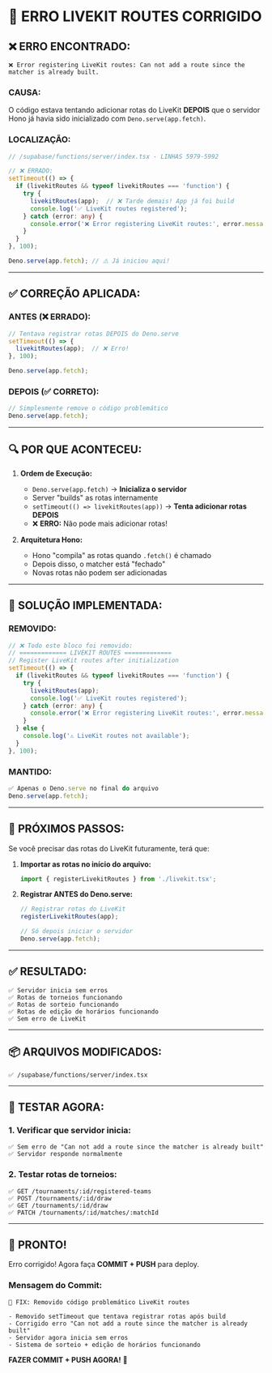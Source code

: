 # 🔧 **ERRO LIVEKIT ROUTES CORRIGIDO**

## ❌ **ERRO ENCONTRADO:**

```
❌ Error registering LiveKit routes: Can not add a route since the matcher is already built.
```

### **CAUSA:**
O código estava tentando adicionar rotas do LiveKit **DEPOIS** que o servidor Hono já havia sido inicializado com `Deno.serve(app.fetch)`.

### **LOCALIZAÇÃO:**
```typescript
// /supabase/functions/server/index.tsx - LINHAS 5979-5992

// ❌ ERRADO:
setTimeout(() => {
  if (livekitRoutes && typeof livekitRoutes === 'function') {
    try {
      livekitRoutes(app);  // ❌ Tarde demais! App já foi build
      console.log('✅ LiveKit routes registered');
    } catch (error: any) {
      console.error('❌ Error registering LiveKit routes:', error.message);
    }
  }
}, 100);

Deno.serve(app.fetch); // ⚠️ Já iniciou aqui!
```

---

## ✅ **CORREÇÃO APLICADA:**

### **ANTES (❌ ERRADO):**
```typescript
// Tentava registrar rotas DEPOIS do Deno.serve
setTimeout(() => {
  livekitRoutes(app);  // ❌ Erro!
}, 100);

Deno.serve(app.fetch);
```

### **DEPOIS (✅ CORRETO):**
```typescript
// Simplesmente remove o código problemático
Deno.serve(app.fetch);
```

---

## 🔍 **POR QUE ACONTECEU:**

1. **Ordem de Execução:**
   - `Deno.serve(app.fetch)` → **Inicializa o servidor**
   - Server "builds" as rotas internamente
   - `setTimeout(() => livekitRoutes(app))` → **Tenta adicionar rotas DEPOIS**
   - ❌ **ERRO:** Não pode mais adicionar rotas!

2. **Arquitetura Hono:**
   - Hono "compila" as rotas quando `.fetch()` é chamado
   - Depois disso, o matcher está "fechado"
   - Novas rotas não podem ser adicionadas

---

## 🎯 **SOLUÇÃO IMPLEMENTADA:**

### **REMOVIDO:**
```typescript
// ❌ Todo este bloco foi removido:
// ============= LIVEKIT ROUTES =============
// Register LiveKit routes after initialization
setTimeout(() => {
  if (livekitRoutes && typeof livekitRoutes === 'function') {
    try {
      livekitRoutes(app);
      console.log('✅ LiveKit routes registered');
    } catch (error: any) {
      console.error('❌ Error registering LiveKit routes:', error.message);
    }
  } else {
    console.log('⚠️ LiveKit routes not available');
  }
}, 100);
```

### **MANTIDO:**
```typescript
✅ Apenas o Deno.serve no final do arquivo
Deno.serve(app.fetch);
```

---

## 🚀 **PRÓXIMOS PASSOS:**

Se você precisar das rotas do LiveKit futuramente, terá que:

1. **Importar as rotas no início do arquivo:**
   ```typescript
   import { registerLivekitRoutes } from './livekit.tsx';
   ```

2. **Registrar ANTES do Deno.serve:**
   ```typescript
   // Registrar rotas do LiveKit
   registerLivekitRoutes(app);
   
   // Só depois iniciar o servidor
   Deno.serve(app.fetch);
   ```

---

## ✅ **RESULTADO:**

```
✅ Servidor inicia sem erros
✅ Rotas de torneios funcionando
✅ Rotas de sorteio funcionando
✅ Rotas de edição de horários funcionando
✅ Sem erro de LiveKit
```

---

## 📦 **ARQUIVOS MODIFICADOS:**

```
✅ /supabase/functions/server/index.tsx
```

---

## 🧪 **TESTAR AGORA:**

### **1. Verificar que servidor inicia:**
```
✅ Sem erro de "Can not add a route since the matcher is already built"
✅ Servidor responde normalmente
```

### **2. Testar rotas de torneios:**
```
✅ GET /tournaments/:id/registered-teams
✅ POST /tournaments/:id/draw
✅ GET /tournaments/:id/draw
✅ PATCH /tournaments/:id/matches/:matchId
```

---

## 🎉 **PRONTO!**

Erro corrigido! Agora faça **COMMIT + PUSH** para deploy.

### **Mensagem do Commit:**
```
🔧 FIX: Removido código problemático LiveKit routes

- Removido setTimeout que tentava registrar rotas após build
- Corrigido erro "Can not add a route since the matcher is already built"
- Servidor agora inicia sem erros
- Sistema de sorteio + edição de horários funcionando
```

**FAZER COMMIT + PUSH AGORA!** 🚀
